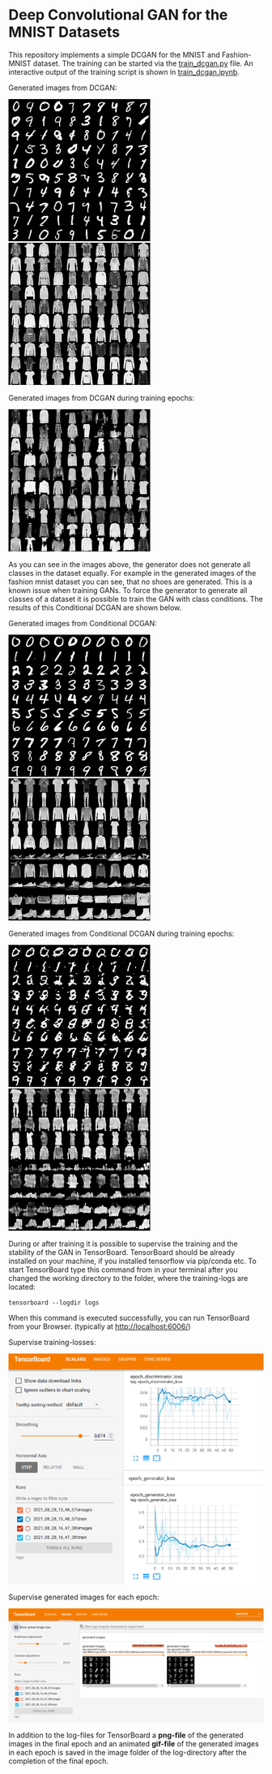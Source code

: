 # Deep Convolutional GAN for the MNIST Datasets

This repository implements a simple DCGAN for the MNIST and Fashion-MNIST dataset. The training can be started via the [train_dcgan.py](train_dcgan.py) file. An interactive output of the training script is shown in [train_dcgan.ipynb](train_dcgan.ipynb).

Generated images from DCGAN:

![](images/generated_images_mnist.png)
![](images/generated_images_fashion_mnist.png)


Generated images from DCGAN during training epochs:

![](images/train_fashion_mnist.gif) 

As you can see in the images above, the generator does not generate all classes in the dataset equally. For example in the generated images of the fashion mnist dataset you can see, that no shoes are generated. This is a known issue when training GANs. To force the generator to generate all classes of a dataset it is possible to train the GAN with class conditions. The results of this Conditional DCGAN are shown below. 

Generated images from Conditional DCGAN:

![](images/generated_images_conditional_mnist.png)
![](images/generated_images_conditional_fashion_mnist.png)


Generated images from Conditional DCGAN during training epochs:

![](images/train_conditional_mnist.gif)
![](images/train_conditional_fashion_mnist.gif)


During or after training it is possible to supervise the training and the stability of the GAN in TensorBoard. TensorBoard should be already installed on your machine, if you installed tensorflow via pip/conda etc. To start TensorBoard type this command from in your terminal after you changed the working directory to the folder, where the training-logs are located:
```
tensorboard --logdir logs
```
When this command is executed successfully, you can run TensorBoard from your Browser. (typically at [http://localhost:6006/](http://localhost:6006/)) 

Supervise training-losses:

![tensorboard_1](images/tensorboard_1.png)

Supervise generated images for each epoch:

![tensorboard_1](images/tensorboard_2.png)

In addition to the log-files for TensorBoard a **png-file** of the generated images in the final epoch and an animated **gif-file** of the generated images in each epoch is saved in the image folder of the log-directory after the completion of the final epoch. 


 

